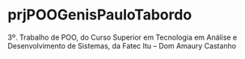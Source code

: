 # prjPOOGenisPauloTabordo
3º. Trabalho de POO, do Curso Superior em Tecnologia em Análise e Desenvolvimento de Sistemas, da Fatec Itu – Dom Amaury Castanho
